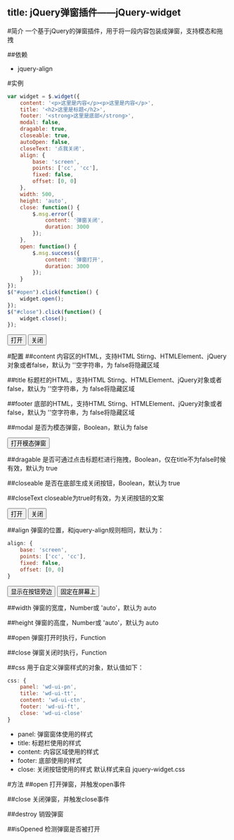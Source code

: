 title: jQuery弹窗插件——jQuery-widget
---

<link rel="stylesheet" type="text/css" href="/css/jquery-widget.css">
<link rel="stylesheet" type="text/css" href="/css/jquery-message.css">
<link rel="stylesheet" type="text/css" href="/css/widget.css">

<script type="text/javascript" src="http://cdn.staticfile.org/jquery/2.1.1-rc2/jquery.js"></script>
<script type="text/javascript" src="/js/jquery-align.js"></script>
<script type="text/javascript" src="/js/jquery-widget.js"></script>
<script type="text/javascript" src="/js/jquery-message.js"></script>

#简介
一个基于jQuery的弹窗插件，用于将一段内容包装成弹窗，支持模态和拖拽

##依赖
* jquery-align

#实例
```javascript
var widget = $.widget({
    content: '<p>这里是内容</p><p>这里是内容</p>',
    title: '<h2>这里是标题</h2>',
    footer: '<strong>这里是底部</strong>',
    modal: false,
    dragable: true,
    closeable: true,
    autoOpen: false,
    closeText: '点我关闭',
    align: {
        base: 'screen',
        points: ['cc', 'cc'],
        fixed: false,
        offset: [0, 0]
    },
    width: 500,
    height: 'auto',
    close: function() {
        $.msg.error({
            content: '弹窗关闭',
            duration: 3000
        });
    },
    open: function() {
        $.msg.success({
            content: '弹窗打开',
            duration: 3000
        });
    }
});
$("#open").click(function() {
    widget.open();
});
$("#close").click(function() {
    widget.close();
});
```

<button id="open" class="btn btn-open">打开</button>
<button id="close" class="btn btn-close">关闭</button>
<script type="text/javascript">
$(function() {
    var widget = $.widget({
        content: '<p>这里是内容</p><p>这里是内容</p>',
        title: '<h2>这里是标题</h2>',
        footer: '<strong>这里是底部</strong>',
        modal: false,
        dragable: true,
        closeable: true,
        autoOpen: false,
        closeText: '点我关闭',
        align: {
            base: 'screen',
            points: ['cc', 'cc'],
            fixed: false,
            offset: [0, 0]
        },
        width: 500,
        height: 'auto',
        close: function() {
            $.msg.error({
                content: '弹窗关闭',
                duration: 3000
            });
        },
        open: function() {
            $.msg.success({
                content: '弹窗打开',
                duration: 3000
            });
        }
    });
    $("#open").click(function() {
        widget.open();
    });
    $("#close").click(function() {
        widget.close();
    });
});
</script>

#配置
##content
内容区的HTML，支持HTML Stirng、HTMLElement、jQuery对象或者false，默认为 ''空字符串，为 false将隐藏区域

##title
标题栏的HTML，支持HTML Stirng、HTMLElement、jQuery对象或者false，默认为 ''空字符串，为 false将隐藏区域

##footer
底部的HTML，支持HTML Stirng、HTMLElement、jQuery对象或者false，默认为 ''空字符串，为 false将隐藏区域

##modal
是否为模态弹窗，Boolean，默认为 false

<button id="openModalWidget" class="btn btn-open">打开模态弹窗</button>
<script type="text/javascript">
$(function() {
    var widget = $.widget({
        content: '<p>一些内容</p>',
        title: '<h2>模态弹窗实例</h2>',
        modal: true,
        dragable: true,
        closeable: true,
        autoOpen: false,
        closeText: '关闭模态弹窗',
        align: {
            base: 'screen',
            points: ['cc', 'cc'],
            fixed: false,
            offset: [0, 0]
        },
        width: 500,
        height: 'auto',
        close: function() {
            $.msg.error({
                content: '模态弹窗关闭',
                duration: 3000
            });
        },
        open: function() {
            $.msg.success({
                content: '模态弹窗打开',
                duration: 3000
            });
        }
    });
    $("#openModalWidget").click(function() {
        widget.open();
    });
});	
</script>

##dragable
是否可通过点击标题栏进行拖拽，Boolean，仅在title不为false时候有效，默认为 true

##closeable
是否在底部生成关闭按钮，Boolean，默认为 true

##closeText
closeable为true时有效，为关闭按钮的文案

<button id="noCloseWidgetOpen" class="btn btn-open">打开</button>
<button id="noCloseWidgetClose" class="btn btn-close">关闭</button>
<script type="text/javascript">
$(function() {
    var widget = $.widget({
        content: '<p>这个对话框没有关闭按钮，需要关闭请点击“关闭”</p>',
        title: '<h2>无关闭按钮</h2>',
        footer: '<p>这里是Footer</p>',
        modal: false,
        dragable: true,
        closeable: false,
        autoOpen: false,
        align: {
            base: 'screen',
            points: ['cc', 'cc'],
            fixed: false,
            offset: [0, 0]
        },
        close: function() {
            $.msg.error({
                content: '弹窗关闭',
                duration: 3000
            });
        },
        open: function() {
            $.msg.success({
                content: '弹窗打开',
                duration: 3000
            });
        }
    });
    $("#noCloseWidgetOpen").click(function() {
        widget.open();
    });
    $("#noCloseWidgetClose").click(function() {
        widget.close();
    });
});
</script>

##align
弹窗的位置，和jquery-align规则相同，默认为：
```javascript
align: {
    base: 'screen',
    points: ['cc', 'cc'],
    fixed: false,
    offset: [0, 0]
}
```

<button id="alignOpen" class="btn btn-open">显示在按钮旁边</button>
<button id="fixedOpen" class="btn btn-open">固定在屏幕上</button>
<script type="text/javascript">
$(function() {
    var widget = $.widget({
        content: '<p>这个对话框显示在按钮旁边</p>',
        title: '<h2>显示在按钮旁边</h2>',
        footer: '<p>这里是Footer</p>',
        modal: false,
        dragable: true,
        closeable: true,
        autoOpen: false,
        closeText: '关闭',
        align: {
            base: '#alignOpen',
            points: ['tc', 'bc'],
            fixed: false
        },
        close: function() {
            $.msg.error({
                content: '弹窗关闭',
                duration: 3000
            });
        },
        open: function() {
            $.msg.success({
                content: '弹窗打开',
                duration: 3000
            });
        }
    });
    $("#alignOpen").click(function() {
        widget.open();
    });

    var widget2 = $.widget({
        content: '<p>这个对话框固定在屏幕中间</p>',
        title: '<h2>固定在屏幕中间</h2>',
        footer: '<p>这里是Footer</p>',
        modal: true,
        dragable: true,
        closeable: true,
        autoOpen: false,
        closeText: '关闭',
        align: {
            base: 'screen',
            points: ['cc', 'cc'],
            fixed: true
        },
        close: function() {
            $.msg.error({
                content: '弹窗关闭',
                duration: 3000
            });
        },
        open: function() {
            $.msg.success({
                content: '弹窗打开',
                duration: 3000
            });
        }
    });
    $("#fixedOpen").click(function() {
        widget2.open();
    });
});
</script>

##width
弹窗的宽度，Number或 'auto'，默认为 auto

##height
弹窗的高度，Number或 'auto'，默认为 auto

##open
弹窗打开时执行，Function

##close
弹窗关闭时执行，Function

##css
用于自定义弹窗样式的对象，默认值如下：

```javascript
css: {
    panel: 'wd-ui-pn',
    title: 'wd-ui-tt',
    content: 'wd-ui-ctn',
    footer: 'wd-ui-ft',
    close: 'wd-ui-close'
}
```

* panel: 弹窗窗体使用的样式
* title: 标题栏使用的样式
* content: 内容区域使用的样式
* footer: 底部使用的样式
* close: 关闭按钮使用的样式
默认样式来自 jquery-widget.css

#方法
##open
打开弹窗，并触发open事件

##close
关闭弹窗，并触发close事件

##destroy
销毁弹窗

##isOpened
检测弹窗是否被打开

